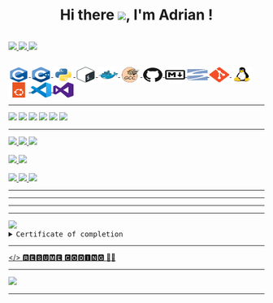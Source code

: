 <div align="center">
  <h1>Hi there <img src="https://media.giphy.com/media/hvRJCLFzcasrR4ia7z/giphy.gif" width, height="25px">, I'm Adrian !</h1>
</div>
<br>

 <div>
  <a href="https://github.com/Aderiani">
  <img height="180em" src="https://github-readme-stats.vercel.app/api?username=Aderiani&show_icons=true&theme=dracula&include_all_commits=true&count_private=true"/>
  <img height="180em" src="https://github-readme-stats.vercel.app/api/top-langs/?username=Aderiani&hide=css,html,javascript&layout=compact&langs_count=7&theme=dracula&show_icons=true"/>
  <img height="180em" src="https://github-readme-streak-stats.herokuapp.com/?user=Aderiani&theme=dracula&hide_border=false"/>
</p>
    
</div>

<div style="display: inline_block"><br>
  <img align="center" alt="Rafa-C" height="30" width="40" src="https://raw.githubusercontent.com/devicons/devicon/master/icons/c/c-original.svg">
  <img align="center" alt="Rafa-cplusplus" height="30" width="40" src="https://raw.githubusercontent.com/devicons/devicon/master/icons/cplusplus/cplusplus-original.svg">

  <img align="center" alt="Rafa-Python" height="30" width="40" src="https://raw.githubusercontent.com/devicons/devicon/master/icons/python/python-original.svg">

  <img align="center" alt="Rafa-bash" height="30" width="40" src="https://raw.githubusercontent.com/devicons/devicon/master/icons/bash/bash-original.svg">

  <img align="center" alt="Rafa-docker" height="30" width="40" src="https://raw.githubusercontent.com/devicons/devicon/master/icons/docker/docker-original.svg">

  <img align="center" alt="Rafa-gcc" height="30" width="40" src="https://raw.githubusercontent.com/devicons/devicon/master/icons/gcc/gcc-original.svg">

  <img align="center" alt="Rafa-github" height="30" width="40" src="https://raw.githubusercontent.com/devicons/devicon/master/icons/github/github-original.svg">


  <img align="center" alt="Rafa-markdown" height="30" width="40" src="https://raw.githubusercontent.com/devicons/devicon/master/icons/markdown/markdown-original.svg">

  <img align="center" alt="Rafa-subversion" height="30" width="40" src="https://raw.githubusercontent.com/devicons/devicon/master/icons/subversion/subversion-original.svg">
  <img align="center" alt="Rafa-git" height="30" width="40" src="https://raw.githubusercontent.com/devicons/devicon/master/icons/git/git-original.svg">


  <img align="center" alt="Rafa-linux" height="30" width="40" src="https://raw.githubusercontent.com/devicons/devicon/master/icons/linux/linux-original.svg">
  <img align="center" alt="Rafa-ubuntu" height="30" width="40" src="https://raw.githubusercontent.com/devicons/devicon/master/icons/ubuntu/ubuntu-plain.svg">

  <img align="center" alt="Rafa-vscode" height="30" width="40" src="https://raw.githubusercontent.com/devicons/devicon/master/icons/vscode/vscode-original.svg">
  <img align="center" alt="Rafa-visualstudio" height="30" width="40" src="https://raw.githubusercontent.com/devicons/devicon/master/icons/visualstudio/visualstudio-plain.svg">
  
</div>

***

<div> 
  <a href="https://github.com/Aderiani" target="_blank"><img src="https://img.shields.io/badge/-GitHub-%23333?style=for-the-badge&logo=github&logoColor=white" target="_blank"></a>
  <a href="https://www.linkedin.com/in/abolfazl-rezaei-aderiani-160576a9/" target="_blank"><img src="https://img.shields.io/badge/-LinkedIn-%230077B5?style=for-the-badge&logo=linkedin&logoColor=white" target="_blank"></a>
  <a href = "https://github.com/Aderiani/Aderiani/discussions"><img src="https://img.shields.io/badge/-Contact Me-%23333?style=for-the-badge&logo=gmail&logoColor=white" target="_blank"></a>
     <a href="https://www.hackerearth.com/@Aderiani" target="_blank"><img src="https://img.shields.io/static/v1?color=0366d6&label=%20&labelColor=5c5c5c&logo=hackerearth&logoColor=ffffff&message=Hacker Earth&style=for-the-badge" /></a>
   <a href="https://www.hackerrank.com/Aderiani?hr_r=1" target="_blank"><img src="https://img.shields.io/static/v1?color=0366d6&label=%20&labelColor=5c5c5c&logo=hackerrank&logoColor=ffffff&message=Hacker Rank&style=for-the-badge" /></a>
   <a href="https://exercism.org/profiles/Aderiani" target="_blank"><img src="https://img.shields.io/static/v1?color=0366d6&label=%20&labelColor=5c5c5c&logo=exercism&logoColor=ffffff&message=exercism&style=for-the-badge" /></a>

</div>

---

<div align="left">
  <a href=  "">
      <img src=
      "https://img.shields.io/badge/SOFTWARE-%20ENGINEERING%20-gray.svg?colorA=655BE1&colorB=4F44D6&style=for-the-badge"/>
  </a>
  <a href=  "">
      <img src=
      "https://img.shields.io/badge/SOFTWARE-%20DEVELOPMENT%20-gray.svg?colorA=655BE1&colorB=4F44D6&style=for-the-badge"/>
  </a>
  <a href=  "">
      <img src=
      "https://img.shields.io/badge/SOFTWARE-%20ARCHITECTURE%20-gray.svg?colorA=655BE1&colorB=4F44D6&style=for-the-badge"/>
  </a>
</div>
<br>
<div align="left">
  <a href=  "">
      <img src=
      "https://img.shields.io/badge/SPACE-%20SYSTEMS%20-gray.svg?colorA=655BE1&colorB=4F44D6&style=for-the-badge"/>
  </a>
  <a href=  "">
      <img src=
      "https://img.shields.io/badge/EMBEDDED-%20SYSTEMS%20-gray.svg?colorA=655BE1&colorB=4F44D6&style=for-the-badge"/>
  </a>   
</div>
<br>
<div align="left"> 
  <a href=  "">
      <img src=
      "https://img.shields.io/badge/CONINUOUS-%20LEARNING%20-gray.svg?colorA=655BE1&colorB=4F44D6&style=for-the-badge"/>
  </a>    
  <a href=  "">
      <img src=
      "https://img.shields.io/badge/INNOVATION-AND%20CREATIVITY%20-gray.svg?colorA=655BE1&colorB=4F44D6&style=for-the-badge"/>
  </a>    
  <a href=  "">
      <img src=
      "https://img.shields.io/badge/SELF-%20MOTIVATION%20-gray.svg?colorA=655BE1&colorB=4F44D6&style=for-the-badge"/>
  </a>
</div>


---
---

---
---

<tr>
    <td>
        <a href="https://www.udemy.com/" target="_blank"><img src="https://img.shields.io/badge/Udemy-A435F0?style=for-the-badge&logo=Udemy&logoColor=white" /></a>
    </td>
<td>
<samp font="Raleway">
    <details>
        <summary>Certificate of completion</summary>
        <div>
            <span><a href="https://www.udemy.com/certificate/UC-20be7661-58bb-4aac-a098-bb4081b4fd8b/" target="_blank">The Complete Guide to Becoming a Software Architect</a>
            </span>
        <br>
            <span><a href="https://www.udemy.com/certificate/UC-a096fb71-c535-43dc-a804-81222b58d996/" target="_blank">Microservices Architecture - The Complete Guide</a>
            </span>
        <br>
        <span><a href="https://www.udemy.com/certificate/UC-6fed657f-693e-499c-a6de-8e972b5de38f/" target="_blank">Learn C++ Programming -Beginner to Advance- Deep Dive in C++</a></span>
        </div></details></samp> 
        </td>
</tr>

---

[ </> 🆁🅴🆂🆄🅼🅴 🅲🅾🅳🅸🅽🅶 👨‍💻](https://github.com/issues?q=is%3Aopen+is%3Aissue+archived%3Afalse+author%3AAderiani)

---
  

<div align="left">
  <a href="https://github.com/Aderiani/github-profile-views-counter">
    <img src="https://komarev.com/ghpvc/?username=Aderiani&label=PROFILE+VIEWS&colorA=655BE1&colorB=4F44D6">
  </a>
</div>

---

